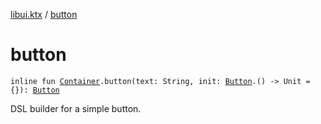 [libui.ktx](index.md) / [button](./button.md)

# button

`inline fun `[`Container`](-container/index.md)`.button(text: String, init: `[`Button`](-button/index.md)`.() -> Unit = {}): `[`Button`](-button/index.md)

DSL builder for a simple button.


